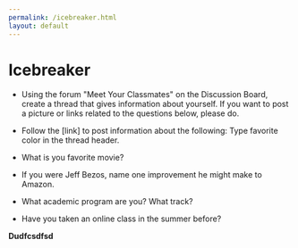 ```yaml
---
permalink: /icebreaker.html
layout: default
---
```


# Icebreaker



- Using the forum "Meet Your Classmates" on the Discussion Board, create a thread that gives information about yourself. If you want to post a picture or links related to the questions below, please do.

- Follow the [link] to post information about the following: Type favorite color in the thread header.

- What is you favorite movie?

- If you were Jeff Bezos, name one improvement he might make to Amazon.

- What academic program are you? What track?

- Have you taken an online class in the summer before?


**Dudfcsdfsd**
